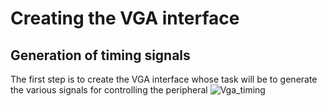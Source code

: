 # Creating the VGA interface
## Generation of timing signals
The first step is to create the VGA interface whose task will be to generate the various signals for controlling the peripheral
![Vga_timing](https://github.com/user-attachments/assets/59a6a7bb-b185-42d1-b946-92ecaf77629a)
